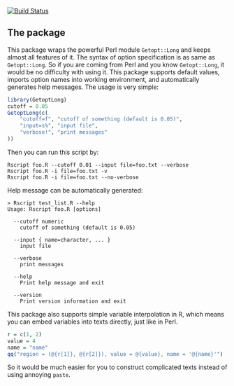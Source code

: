 [![Build Status](https://travis-ci.org/jokergoo/GetoptLong.svg)](https://travis-ci.org/jokergoo/GetoptLong)

## The package

This package wraps the powerful Perl module `Getopt::Long` and keeps almost all
features of it. The syntax of option specification is as same as `Getopt::Long`.
So if you are coming from Perl and you know `Getopt::Long`, it would be no
difficulty with using it. This package supports default values, imports option
names into working environment, and automatically generates help messages.
The usage is very simple:

```r
library(GetoptLong)
cutoff = 0.05
GetoptLong(c(
    "cutoff=f", "cutoff of something (default is 0.05)",
    "input=s%", "input file",
    "verbose!", "print messages"
))
```

Then you can run this script by:

```
Rscript foo.R --cutoff 0.01 --input file=foo.txt --verbose
Rscript foo.R -i file=foo.txt -v
Rscript foo.R -i file=foo.txt --no-verbose
```

Help message can be automatically generated:

```
> Rscript test_list.R --help
Usage: Rscript foo.R [options]
    
  --cutoff numeric
    cutoff of something (default is 0.05)

  --input { name=character, ... }
    input file

  --verbose
    print messages

  --help
    Print help message and exit

  --version
    Print version information and exit
```

This package also supports simple variable interpolation in R, which means you
can embed variables into texts directly, just like in Perl.

```r
r = c(1, 2)
value = 4
name = "name"
qq("region = (@{r[1]}, @{r[2]}), value = @{value}, name = '@{name}'")
```

So it would be much easier for you to construct complicated texts instead of
using annoying `paste`.
